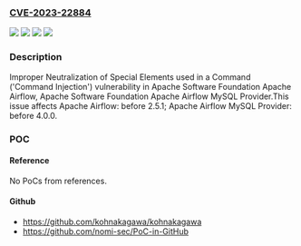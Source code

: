 ### [CVE-2023-22884](https://cve.mitre.org/cgi-bin/cvename.cgi?name=CVE-2023-22884)
![](https://img.shields.io/static/v1?label=Product&message=Apache%20Airflow%20MySQL%20Provider&color=blue)
![](https://img.shields.io/static/v1?label=Product&message=Apache%20Airflow&color=blue)
![](https://img.shields.io/static/v1?label=Version&message=%3D%200%20&color=brighgreen)
![](https://img.shields.io/static/v1?label=Vulnerability&message=CWE-77%20Improper%20Neutralization%20of%20Special%20Elements%20used%20in%20a%20Command%20('Command%20Injection')&color=brighgreen)

### Description

Improper Neutralization of Special Elements used in a Command ('Command Injection') vulnerability in Apache Software Foundation Apache Airflow, Apache Software Foundation Apache Airflow MySQL Provider.This issue affects Apache Airflow: before 2.5.1; Apache Airflow MySQL Provider: before 4.0.0.

### POC

#### Reference
No PoCs from references.

#### Github
- https://github.com/kohnakagawa/kohnakagawa
- https://github.com/nomi-sec/PoC-in-GitHub

